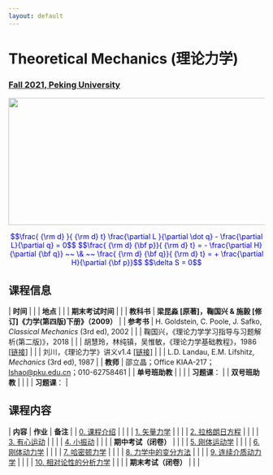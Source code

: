 ```yaml
---
layout: default
---
```


<style>
table {
  font-family: arial, sans-serif;
  border-collapse: collapse;
  width: 100%;
}

td, th {
  border: 1px solid #dddddd;
  text-align: left;
  padding: 8px;
}

tr:nth-child(odd) {
  background-color: #dddddd;
}
</style>

# <b>Theoretical Mechanics (理论力学)</b>

### <u>Fall 2021, Peking University</u>

<div style="display: flex; justify-content: center;">
<img src="http://friendshao.github.io/teaching/thmech19/thmech.png" width="550" height="250">
</div>


<p align="center">
<font color="blue">
$$\frac{ {\rm d} }{ {\rm d} t} \frac{\partial L }{\partial \dot q} - \frac{\partial L}{\partial q}  = 0$$
$$\frac{ {\rm d} {\bf p}}{ {\rm d} t} = - \frac{\partial H}{\partial {\bf q}} ~~ \& ~~ \frac{ {\rm d} {\bf q}}{ {\rm d} t} = + \frac{\partial H}{\partial {\bf p}}$$
$$\delta S = 0$$
</font>
</p>


## 课程信息

| **时间** |  |
| **地点** | |
| **期末考试时间** |  |
| **教科书** | **梁昆淼 [原著]，鞠国兴 & 施毅 [修订]《力学(第四版)下册》（2009）** |
| **参考书** | H. Goldstein, C. Poole, J. Safko, *Classical Mechanics* (3rd ed), 2002 |
| | 鞠国兴，《理论力学学习指导与习题解析(第二版)》，2018 |
| | 胡慧玲，林纯镇，吴惟敏，《理论力学基础教程》，1986 [[链接](http://www.phy.pku.edu.cn/~frxu/file/teaching/lilunlixue.pdf)] |
| | 刘川，《理论力学》讲义v1.4 [[链接](ftp://pts.phy.pku.edu.cn/liuchuan/mech_v1.4.pdf)] |
| | L.D. Landau, E.M. Lifshitz, *Mechanics* (3rd ed), 1987 |
| **教师** | 邵立晶；Office KIAA-217；lshao@pku.edu.cn；010-62758461 | 
| **单号班助教** |  |
| | **习题课**： |
| **双号班助教** | |
| | **习题课**： |

<p></p>

## 课程内容

| **内容** | **作业** | **备注** |
| [0. 课程介绍](https://disk.pku.edu.cn:443/link/0EDD2B48102BA4B0F4887A961DA7846D) | | |
| [1. 矢量力学](https://disk.pku.edu.cn:443/link/0EDD2B48102BA4B0F4887A961DA7846D) | | |
| [2. 拉格朗日方程](https://disk.pku.edu.cn:443/link/0EDD2B48102BA4B0F4887A961DA7846D) | | |
| [3. 有心运动](https://disk.pku.edu.cn:443/link/0EDD2B48102BA4B0F4887A961DA7846D) | | |
| [4. 小振动](https://disk.pku.edu.cn:443/link/0EDD2B48102BA4B0F4887A961DA7846D) | | |
| **期中考试（闭卷）** |  |  |
| [5. 刚体运动学](https://disk.pku.edu.cn:443/link/0EDD2B48102BA4B0F4887A961DA7846D) | | |
| [6. 刚体动力学](https://disk.pku.edu.cn:443/link/0EDD2B48102BA4B0F4887A961DA7846D) | | |
| [7. 哈密顿力学](https://disk.pku.edu.cn:443/link/0EDD2B48102BA4B0F4887A961DA7846D) | | |
| [8. 力学中的变分方法](https://disk.pku.edu.cn:443/link/0EDD2B48102BA4B0F4887A961DA7846D) | | |
| [9. 连续介质动力学](https://disk.pku.edu.cn:443/link/0EDD2B48102BA4B0F4887A961DA7846D) | | |
| [10. 相对论性的分析力学](https://disk.pku.edu.cn:443/link/0EDD2B48102BA4B0F4887A961DA7846D) | | |
| **期末考试（闭卷）** | | |


<script type="text/x-mathjax-config">
  MathJax.Hub.Config({
    tex2jax: {
      inlineMath: [ ['$','$'] ],
      processEscapes: true
    }
  });
</script>
<script type="text/javascript" src="https://cdn.mathjax.org/mathjax/latest/MathJax.js?config=TeX-AMS-MML_HTMLorMML">
</script>

